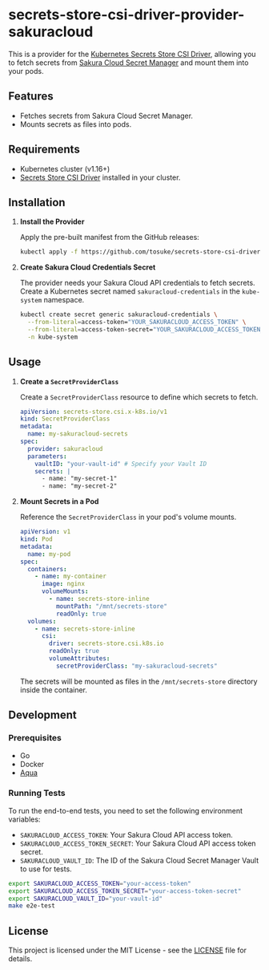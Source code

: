 # secrets-store-csi-driver-provider-sakuracloud

This is a provider for the [Kubernetes Secrets Store CSI Driver](https://secrets-store-csi-driver.sigs.k8s.io/), allowing you to fetch secrets from [Sakura Cloud Secret Manager](https://manual.sakura.ad.jp/cloud/appliance/secretsmanager/index.html) and mount them into your pods.

## Features

- Fetches secrets from Sakura Cloud Secret Manager.
- Mounts secrets as files into pods.

## Requirements

- Kubernetes cluster (v1.16+)
- [Secrets Store CSI Driver](https://secrets-store-csi-driver.sigs.k8s.io/docs/getting-started/installation/) installed in your cluster.

## Installation

1.  **Install the Provider**

    Apply the pre-built manifest from the GitHub releases:
    ```bash
    kubectl apply -f https://github.com/tosuke/secrets-store-csi-driver-provider-sakuracloud/releases/download/v0.1.1/deploy.yaml
    ```

2.  **Create Sakura Cloud Credentials Secret**

    The provider needs your Sakura Cloud API credentials to fetch secrets. Create a Kubernetes secret named `sakuracloud-credentials` in the `kube-system` namespace.
    ```bash
    kubectl create secret generic sakuracloud-credentials \
      --from-literal=access-token="YOUR_SAKURACLOUD_ACCESS_TOKEN" \
      --from-literal=access-token-secret="YOUR_SAKURACLOUD_ACCESS_TOKEN_SECRET" \
      -n kube-system
    ```

## Usage

1.  **Create a `SecretProviderClass`**

    Create a `SecretProviderClass` resource to define which secrets to fetch.

    ```yaml
    apiVersion: secrets-store.csi.x-k8s.io/v1
    kind: SecretProviderClass
    metadata:
      name: my-sakuracloud-secrets
    spec:
      provider: sakuracloud
      parameters:
        vaultID: "your-vault-id" # Specify your Vault ID
        secrets: |
          - name: "my-secret-1"
          - name: "my-secret-2"
    ```

2.  **Mount Secrets in a Pod**

    Reference the `SecretProviderClass` in your pod's volume mounts.

    ```yaml
    apiVersion: v1
    kind: Pod
    metadata:
      name: my-pod
    spec:
      containers:
        - name: my-container
          image: nginx
          volumeMounts:
            - name: secrets-store-inline
              mountPath: "/mnt/secrets-store"
              readOnly: true
      volumes:
        - name: secrets-store-inline
          csi:
            driver: secrets-store.csi.k8s.io
            readOnly: true
            volumeAttributes:
              secretProviderClass: "my-sakuracloud-secrets"
    ```

    The secrets will be mounted as files in the `/mnt/secrets-store` directory inside the container.

## Development

### Prerequisites

- Go
- Docker
- [Aqua](https://aquaproj.github.io/)

### Running Tests

To run the end-to-end tests, you need to set the following environment variables:

- `SAKURACLOUD_ACCESS_TOKEN`: Your Sakura Cloud API access token.
- `SAKURACLOUD_ACCESS_TOKEN_SECRET`: Your Sakura Cloud API access token secret.
- `SAKURACLOUD_VAULT_ID`: The ID of the Sakura Cloud Secret Manager Vault to use for tests.

```bash
export SAKURACLOUD_ACCESS_TOKEN="your-access-token"
export SAKURACLOUD_ACCESS_TOKEN_SECRET="your-access-token-secret"
export SAKURACLOUD_VAULT_ID="your-vault-id"
make e2e-test
```

## License

This project is licensed under the MIT License - see the [LICENSE](LICENSE) file for details.
